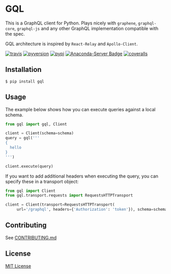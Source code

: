 # GQL

This is a GraphQL client for Python.
Plays nicely with `graphene`, `graphql-core`, `graphql-js` and any other GraphQL implementation compatible with the spec.

GQL architecture is inspired by `React-Relay` and `Apollo-Client`.

[![travis][travis-image]][travis-url]
[![pyversion][pyversion-image]][pyversion-url]
[![pypi][pypi-image]][pypi-url]
[![Anaconda-Server Badge][conda-image]][conda-url]
[![coveralls][coveralls-image]][coveralls-url]

[travis-image]: https://img.shields.io/travis/graphql-python/gql.svg?style=flat
[travis-url]: https://travis-ci.org/graphql-python/gql
[pyversion-image]: https://img.shields.io/pypi/pyversions/gql
[pyversion-url]: https://pypi.org/project/gql/
[pypi-image]: https://img.shields.io/pypi/v/gql.svg?style=flat
[pypi-url]: https://pypi.org/project/gql/
[coveralls-image]: https://coveralls.io/repos/graphql-python/gql/badge.svg?branch=master&service=github
[coveralls-url]: https://coveralls.io/github/graphql-python/gql?branch=master
[conda-image]: https://img.shields.io/conda/vn/conda-forge/gql.svg
[conda-url]: https://anaconda.org/conda-forge/gql

## Installation

    $ pip install gql


## Usage

The example below shows how you can execute queries against a local schema.

```python
from gql import gql, Client

client = Client(schema=schema)
query = gql('''
{
  hello
}
''')

client.execute(query)
```

If you want to add additional headers when executing the query, you can specify these in a transport object:

```python
from gql import Client
from gql.transport.requests import RequestsHTTPTransport

client = Client(transport=RequestsHTTPTransport(
     url='/graphql', headers={'Authorization': 'token'}), schema=schema)
```

## Contributing
See [CONTRIBUTING.md](CONTRIBUTING.md)

## License

[MIT License](https://github.com/graphql-python/gql/blob/master/LICENSE)
